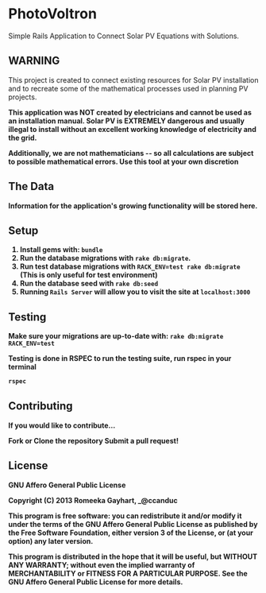 # PhotoVoltron

Simple Rails Application to Connect Solar PV Equations with Solutions.

## WARNING

This project is created to connect existing resources for Solar PV installation and to recreate some of the mathematical processes used in planning PV projects.

<b> This application was NOT created by electricians and cannot be used as an installation manual. Solar PV is EXTREMELY dangerous and usually illegal to install without an excellent working knowledge of electricity and the grid.
<p>
Additionally, we are not mathematicians -- so all calculations are subject to possible mathematical errors. Use this tool at your own discretion 


## The Data

Information for the application's growing functionality will be stored here.

## Setup

1. Install gems with: `bundle`
2. Run the database migrations with `rake db:migrate`.
3. Run test database migrations with `RACK_ENV=test rake db:migrate` (This is only useful for test environment)
4. Run the database seed with `rake db:seed`
5. Running `Rails Server` will allow you to visit the site at `localhost:3000`

## Testing

Make sure your migrations are up-to-date with: `rake db:migrate RACK_ENV=test`

Testing is done in RSPEC to run the testing suite, run rspec in your terminal

```bash
rspec
```


## Contributing

If you would like to contribute…

Fork or Clone the repository
Submit a pull request!

## License

GNU Affero General Public License

Copyright (C) 2013 Romeeka Gayhart, _@ccanduc

This program is free software: you can redistribute it and/or modify
it under the terms of the GNU Affero General Public License as published by
the Free Software Foundation, either version 3 of the License, or
(at your option) any later version.

This program is distributed in the hope that it will be useful,
but WITHOUT ANY WARRANTY; without even the implied warranty of
MERCHANTABILITY or FITNESS FOR A PARTICULAR PURPOSE.  See the
GNU Affero General Public License for more details.

